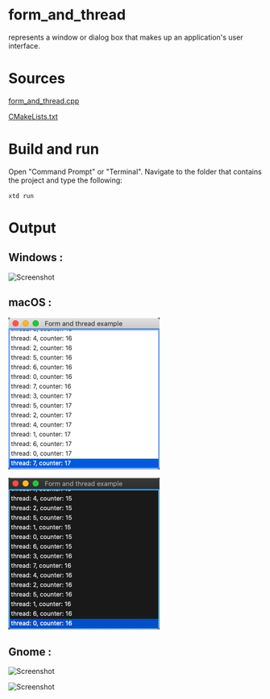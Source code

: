# form_and_thread

represents a window or dialog box that makes up an application's user interface.

# Sources

[form_and_thread.cpp](form_and_thread.cpp)

[CMakeLists.txt](CMakeLists.txt)

# Build and run

Open "Command Prompt" or "Terminal". Navigate to the folder that contains the project and type the following:

```shell
xtd run
```

# Output

## Windows :

![Screenshot](../../../docs/pictures/examples/form_and_thread_w.png)

## macOS :

![Screenshot](../../../docs/pictures/examples/form_and_thread_m.png)

![Screenshot](../../../docs/pictures/examples/form_and_thread_md.png)

## Gnome :

![Screenshot](../../../docs/pictures/examples/form_and_thread_g.png)

![Screenshot](../../../docs/pictures/examples/form_and_thread_gd.png)

